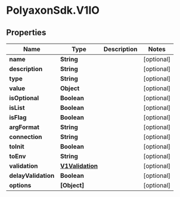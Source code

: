 # PolyaxonSdk.V1IO

## Properties

Name | Type | Description | Notes
------------ | ------------- | ------------- | -------------
**name** | **String** |  | [optional] 
**description** | **String** |  | [optional] 
**type** | **String** |  | [optional] 
**value** | **Object** |  | [optional] 
**isOptional** | **Boolean** |  | [optional] 
**isList** | **Boolean** |  | [optional] 
**isFlag** | **Boolean** |  | [optional] 
**argFormat** | **String** |  | [optional] 
**connection** | **String** |  | [optional] 
**toInit** | **Boolean** |  | [optional] 
**toEnv** | **String** |  | [optional] 
**validation** | [**V1Validation**](V1Validation.md) |  | [optional] 
**delayValidation** | **Boolean** |  | [optional] 
**options** | **[Object]** |  | [optional] 


